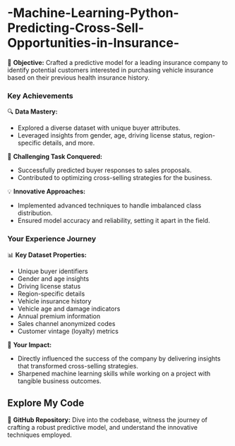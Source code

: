 # -Machine-Learning-Python-Predicting-Cross-Sell-Opportunities-in-Insurance-

🎯 **Objective:** Crafted a predictive model for a leading insurance company to identify potential customers interested in purchasing vehicle insurance based on their previous health insurance history.

### Key Achievements

🔍 **Data Mastery:**
   - Explored a diverse dataset with unique buyer attributes.
   - Leveraged insights from gender, age, driving license status, region-specific details, and more.

🌟 **Challenging Task Conquered:**
   - Successfully predicted buyer responses to sales proposals.
   - Contributed to optimizing cross-selling strategies for the business.

💡 **Innovative Approaches:**
   - Implemented advanced techniques to handle imbalanced class distribution.
   - Ensured model accuracy and reliability, setting it apart in the field.

### Your Experience Journey

📊 **Key Dataset Properties:**
- Unique buyer identifiers
- Gender and age insights
- Driving license status
- Region-specific details
- Vehicle insurance history
- Vehicle age and damage indicators
- Annual premium information
- Sales channel anonymized codes
- Customer vintage (loyalty) metrics

🔮 **Your Impact:**
- Directly influenced the success of the company by delivering insights that transformed cross-selling strategies.
- Sharpened machine learning skills while working on a project with tangible business outcomes.

## Explore My Code

🔗 **GitHub Repository:** Dive into the codebase, witness the journey of crafting a robust predictive model, and understand the innovative techniques employed.
